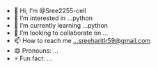 - 👋 Hi, I’m @Sree2255-cell
- 👀 I’m interested in ...python 
- 🌱 I’m currently learning ...python
- 💞️ I’m looking to collaborate on ...
- 📫 How to reach me ...sreeharitlr59@gmail.com
- 😄 Pronouns: ...
- ⚡ Fun fact: ...

<!---
Sree2255-cell/Sree2255-cell is a ✨ special ✨ repository because its `README.md` (this file) appears on your GitHub profile.
You can click the Preview link to take a look at your changes.
--->
